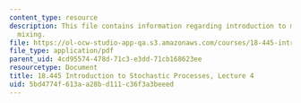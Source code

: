 ```yaml
---
content_type: resource
description: This file contains information regarding introduction to markov chain
  mixing.
file: https://ol-ocw-studio-app-qa.s3.amazonaws.com/courses/18-445-introduction-to-stochastic-processes-spring-2015/5bd4774f613aa28bd111c36f3a3beeed_MIT18_445S15_lecture4.pdf
file_type: application/pdf
parent_uid: 4cd95574-478d-71c3-e3dd-71cb168623ee
resourcetype: Document
title: 18.445 Introduction to Stochastic Processes, Lecture 4
uid: 5bd4774f-613a-a28b-d111-c36f3a3beeed
---
```

